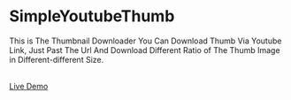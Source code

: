 # SimpleYoutubeThumb
This is The Thumbnail Downloader You Can Download Thumb Via Youtube Link, Just Past The Url And Download Different Ratio of The Thumb Image in Different-different Size.

</br><a href=https://youtubethedownload.blogspot.com/>Live Demo</a> 
